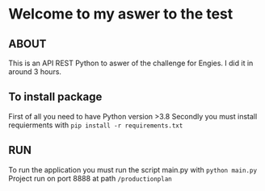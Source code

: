 # Welcome to my aswer to the test
## ABOUT
This is an API REST Python to aswer of the challenge for Engies. I did it in around 3 hours.
## To install package
First of all you need to have Python version >3.8
Secondly you must install requierments with `pip install -r requirements.txt`
## RUN
To run the application you must run the script main.py with `python main.py`
Project run on port 8888 at path `/productionplan`